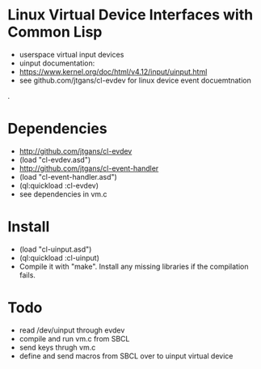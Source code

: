 # Linux Virtual Device Interfaces with Common Lisp
* userspace virtual input devices
* uinput documentation:
* https://www.kernel.org/doc/html/v4.12/input/uinput.html
* see github.com/jtgans/cl-evdev for linux device event docuemtnation

.
# Dependencies
* http://github.com/jtgans/cl-evdev
* (load "cl-evdev.asd")
* http://github.com/jtgans/cl-event-handler
* (load "cl-event-handler.asd")
* (ql:quickload :cl-evdev)
* see dependencies in vm.c

# Install
* (load "cl-uinput.asd")
* (ql:quickload :cl-uinput)
* Compile it with "make". Install any missing libraries if the compilation fails.


# Todo
* read /dev/uinput through evdev
* compile and run vm.c from SBCL
* send keys thrugh vm.c
* define and send macros from SBCL over to uinput virtual device
